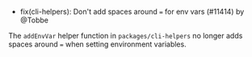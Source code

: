 - fix(cli-helpers): Don't add spaces around `=` for env vars (#11414) by @Tobbe

The `addEnvVar` helper function in `packages/cli-helpers` no longer adds spaces around `=` when setting environment variables.
